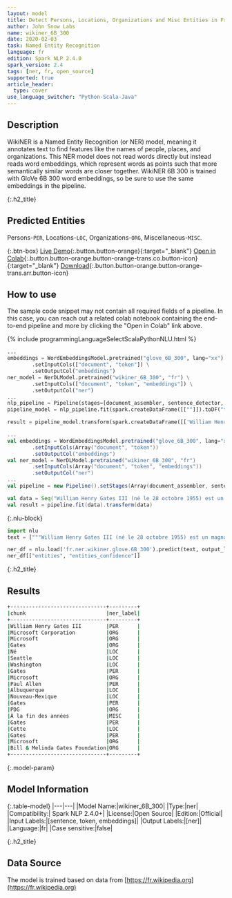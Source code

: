 ```yaml
---
layout: model
title: Detect Persons, Locations, Organizations and Misc Entities in French (WikiNER 6B 300)
author: John Snow Labs
name: wikiner_6B_300
date: 2020-02-03
task: Named Entity Recognition
language: fr
edition: Spark NLP 2.4.0
spark_version: 2.4
tags: [ner, fr, open_source]
supported: true
article_header:
  type: cover
use_language_switcher: "Python-Scala-Java"
---
```


## Description
WikiNER is a Named Entity Recognition (or NER) model, meaning it annotates text to find features like the names of people, places, and organizations. This NER model does not read words directly but instead reads word embeddings, which represent words as points such that more semantically similar words are closer together. WikiNER 6B 300 is trained with GloVe 6B 300 word embeddings, so be sure to use the same embeddings in the pipeline.

{:.h2_title}
## Predicted Entities 
Persons-`PER`, Locations-`LOC`, Organizations-`ORG`, Miscellaneous-`MISC`.


{:.btn-box}
[Live Demo](https://demo.johnsnowlabs.com/public/NER_FR){:.button.button-orange}{:target="_blank"}
[Open in Colab](https://colab.research.google.com/github/JohnSnowLabs/spark-nlp-workshop/blob/master/tutorials/streamlit_notebooks/NER_FR.ipynb){:.button.button-orange.button-orange-trans.co.button-icon}{:target="_blank"}
[Download](https://s3.amazonaws.com/auxdata.johnsnowlabs.com/public/models/wikiner_6B_300_fr_2.4.0_2.4_1579717534654.zip){:.button.button-orange.button-orange-trans.arr.button-icon}

## How to use

The sample code snippet may not contain all required fields of a pipeline. In this case, you can reach out a related colab notebook containing the end-to-end pipeline and more by clicking the "Open in Colab" link above.
 

<div class="tabs-box" markdown="1">

{% include programmingLanguageSelectScalaPythonNLU.html %}

```python
...
embeddings = WordEmbeddingsModel.pretrained("glove_6B_300", lang="xx") \
        .setInputCols(["document", "token"]) \
        .setOutputCol("embeddings")
ner_model = NerDLModel.pretrained("wikiner_6B_300", "fr") \
        .setInputCols(["document", "token", "embeddings"]) \
        .setOutputCol("ner")
...        
nlp_pipeline = Pipeline(stages=[document_assembler, sentence_detector, tokenizer, embeddings, ner_model, ner_converter])
pipeline_model = nlp_pipeline.fit(spark.createDataFrame([[""]]).toDF("text"))

result = pipeline_model.transform(spark.createDataFrame([['William Henry Gates III (né le 28 octobre 1955) est un magnat des affaires, développeur de logiciels, investisseur et philanthrope américain. Il est surtout connu comme le co-fondateur de Microsoft Corporation. Au cours de sa carrière chez Microsoft, Gates a occupé les postes de président, chef de la direction (PDG), président et architecte logiciel en chef, tout en étant le plus grand actionnaire individuel jusqu"en mai 2014. Il est l"un des entrepreneurs et pionniers les plus connus du révolution des micro-ordinateurs des années 1970 et 1980. Né et élevé à Seattle, Washington, Gates a cofondé Microsoft avec son ami d"enfance Paul Allen en 1975, à Albuquerque, au Nouveau-Mexique; il est devenu la plus grande société de logiciels informatiques au monde. Gates a dirigé l"entreprise en tant que président-directeur général jusqu"à sa démission en tant que PDG en janvier 2000, mais il est resté président et est devenu architecte logiciel en chef. À la fin des années 1990, Gates avait été critiqué pour ses tactiques commerciales, considérées comme anticoncurrentielles. Cette opinion a été confirmée par de nombreuses décisions de justice. En juin 2006, Gates a annoncé qu"il passerait à un poste à temps partiel chez Microsoft et à un emploi à temps plein à la Bill & Melinda Gates Foundation, la fondation caritative privée que lui et sa femme, Melinda Gates, ont créée en 2000. Il a progressivement transféré ses fonctions à Ray Ozzie et Craig Mundie. Il a démissionné de son poste de président de Microsoft en février 2014 et a assumé un nouveau poste de conseiller technologique pour soutenir le nouveau PDG Satya Nadella.']], ["text"]))
```

```scala
...
val embeddings = WordEmbeddingsModel.pretrained("glove_6B_300", lang="xx")
        .setInputCols(Array("document", "token"))
        .setOutputCol("embeddings")
val ner_model = NerDLModel.pretrained("wikiner_6B_300", "fr")
        .setInputCols(Array("document", "token", "embeddings"))
        .setOutputCol("ner")
...
val pipeline = new Pipeline().setStages(Array(document_assembler, sentence_detector, tokenizer, embeddings, ner_model, ner_converter))

val data = Seq("William Henry Gates III (né le 28 octobre 1955) est un magnat des affaires, développeur de logiciels, investisseur et philanthrope américain. Il est surtout connu comme le co-fondateur de Microsoft Corporation. Au cours de sa carrière chez Microsoft, Gates a occupé les postes de président, chef de la direction (PDG), président et architecte logiciel en chef, tout en étant le plus grand actionnaire individuel jusqu"en mai 2014. Il est l"un des entrepreneurs et pionniers les plus connus du révolution des micro-ordinateurs des années 1970 et 1980. Né et élevé à Seattle, Washington, Gates a cofondé Microsoft avec son ami d"enfance Paul Allen en 1975, à Albuquerque, au Nouveau-Mexique; il est devenu la plus grande société de logiciels informatiques au monde. Gates a dirigé l"entreprise en tant que président-directeur général jusqu"à sa démission en tant que PDG en janvier 2000, mais il est resté président et est devenu architecte logiciel en chef. À la fin des années 1990, Gates avait été critiqué pour ses tactiques commerciales, considérées comme anticoncurrentielles. Cette opinion a été confirmée par de nombreuses décisions de justice. En juin 2006, Gates a annoncé qu"il passerait à un poste à temps partiel chez Microsoft et à un emploi à temps plein à la Bill & Melinda Gates Foundation, la fondation caritative privée que lui et sa femme, Melinda Gates, ont créée en 2000. Il a progressivement transféré ses fonctions à Ray Ozzie et Craig Mundie. Il a démissionné de son poste de président de Microsoft en février 2014 et a assumé un nouveau poste de conseiller technologique pour soutenir le nouveau PDG Satya Nadella.").toDF("text")
val result = pipeline.fit(data).transform(data)
```

{:.nlu-block}
```python
import nlu
text = ["""William Henry Gates III (né le 28 octobre 1955) est un magnat des affaires, développeur de logiciels, investisseur et philanthrope américain. Il est surtout connu comme le co-fondateur de Microsoft Corporation. Au cours de sa carrière chez Microsoft, Gates a occupé les postes de président, chef de la direction (PDG), président et architecte logiciel en chef, tout en étant le plus grand actionnaire individuel jusqu'en mai 2014. Il est l'un des entrepreneurs et pionniers les plus connus du révolution des micro-ordinateurs des années 1970 et 1980. Né et élevé à Seattle, Washington, Gates a cofondé Microsoft avec son ami d'enfance Paul Allen en 1975, à Albuquerque, au Nouveau-Mexique; il est devenu la plus grande société de logiciels informatiques au monde. Gates a dirigé l'entreprise en tant que président-directeur général jusqu'à sa démission en tant que PDG en janvier 2000, mais il est resté président et est devenu architecte logiciel en chef. À la fin des années 1990, Gates avait été critiqué pour ses tactiques commerciales, considérées comme anticoncurrentielles. Cette opinion a été confirmée par de nombreuses décisions de justice. En juin 2006, Gates a annoncé qu'il passerait à un poste à temps partiel chez Microsoft et à un emploi à temps plein à la Bill & Melinda Gates Foundation, la fondation caritative privée que lui et sa femme, Melinda Gates, ont créée en 2000. Il a progressivement transféré ses fonctions à Ray Ozzie et Craig Mundie. Il a démissionné de son poste de président de Microsoft en février 2014 et a assumé un nouveau poste de conseiller technologique pour soutenir le nouveau PDG Satya Nadella."""]

ner_df = nlu.load('fr.ner.wikiner.glove.6B_300').predict(text, output_level = "chunk")
ner_df[["entities", "entities_confidence"]]
```

</div>

{:.h2_title}
## Results

```bash
+-------------------------------+---------+
|chunk                          |ner_label|
+-------------------------------+---------+
|William Henry Gates III        |PER      |
|Microsoft Corporation          |ORG      |
|Microsoft                      |ORG      |
|Gates                          |ORG      |
|Né                             |LOC      |
|Seattle                        |LOC      |
|Washington                     |LOC      |
|Gates                          |PER      |
|Microsoft                      |ORG      |
|Paul Allen                     |PER      |
|Albuquerque                    |LOC      |
|Nouveau-Mexique                |LOC      |
|Gates                          |PER      |
|PDG                            |ORG      |
|À la fin des années            |MISC     |
|Gates                          |PER      |
|Cette                          |LOC      |
|Gates                          |PER      |
|Microsoft                      |ORG      |
|Bill & Melinda Gates Foundation|ORG      |
+-------------------------------+---------+
```

{:.model-param}
## Model Information

{:.table-model}
|---|---|
|Model Name:|wikiner_6B_300|
|Type:|ner|
|Compatibility:| Spark NLP 2.4.0+|
|License:|Open Source|
|Edition:|Official|
|Input Labels:|[sentence, token, embeddings]|
|Output Labels:|[ner]|
|Language:|fr|
|Case sensitive:|false|

{:.h2_title}
## Data Source
The model is trained based on data from [https://fr.wikipedia.org](https://fr.wikipedia.org)